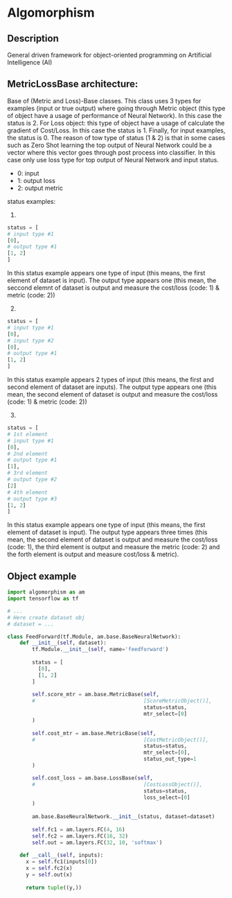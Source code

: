 # Algomorphism

## Description
General driven framework for object-oriented programming on Artificial Intelligence (AI)

## MetricLossBase architecture:

Base of (Metric and Loss)-Base classes. This class uses 3 types for examples (input or true output) where going through
Metric object (this type of object have a usage of performance of Neural Network). In this case the status is 2. For
Loss object: this type of object have a usage of calculate the gradient of Cost/Loss. In this case the status
is 1. Finally, for input examples, the status is 0. The reason of tow type of status (1 & 2) is that in some cases such as
Zero Shot learning the top output of Neural Network could be a vector where this vector goes through post process into classifier.
In this case only use loss type for top output of Neural Network and input status.
- 0: input
- 1: output loss
- 2: output metric

status examples:

1.
  ```python
status = [
  # input type #1
  [0],
  # output type #1
  [1, 2]
]
  ``` 
  In this status example appears one type of input (this means, the first element of dataset is input). The output type 
  appears one (this mean, the seccond elemnt of dataset is output and measure the cost/loss (code: 1) & metric (code: 2))

2.
  ```python
status = [
  # input type #1
  [0],
  # input type #2
  [0],
  # output type #1
  [1, 2]
]
  ```
  In this status example appears 2 types of input (this means, the first and second element of dataset are inputs). The 
  output type appears one (this mean, the second element of dataset is output and measure the cost/loss (code: 1) & 
  metric (code: 2))

3.   
  ```python
status = [
  # 1st element
  # input type #1
  [0],
  # 2nd element
  # output type #1
  [1],
  # 3rd element
  # output type #2
  [2]
  # 4th element
  # output type #3
  [1, 2]
]
  ```
  In this status example appears one type of input (this means, the first element of dataset is input). The 
  output type appears three times (this mean, the second element of dataset is output and measure the cost/loss (code: 1), 
  the third element is output and measure the metric (code: 2) and the forth element is output and measure cost/loss & metric).
  
## Object example

```python
import algomorphism as am
import tensorflow as tf

# ...
# Here create dataset obj
# dataset = ...

class FeedForward(tf.Module, am.base.BaseNeuralNetwork):
    def __init__(self, dataset):
        tf.Module.__init__(self, name='feedforward')
        
        status = [
          [0],
          [1, 2]
        ]
        
        self.score_mtr = am.base.MetricBase(self,
        #                                   [ScoreMetricObject()],
                                            status=status,
                                            mtr_select=[0]
        )
        
        self.cost_mtr = am.base.MetricBase(self,
        #                                   [CostMetricObject()],
                                            status=status,
                                            mtr_select=[0],
                                            status_out_type=1
        )

        self.cost_loss = am.base.LossBase(self,
        #                                   [CostLossObject()],
                                            status=status,
                                            loss_select=[0]
        )
        
        am.base.BaseNeuralNetwork.__init__(status, dataset=dataset)
        
        self.fc1 = am.layers.FC(4, 16)
        self.fc2 = am.layers.FC(16, 32)
        self.out = am.layers.FC(32, 10, 'softmax')
    
    def __call__(self, inputs):
      x = self.fc1(inputs[0])
      x = self.fc2(x)
      y = self.out(x)
      
      return tuple((y,))

```
